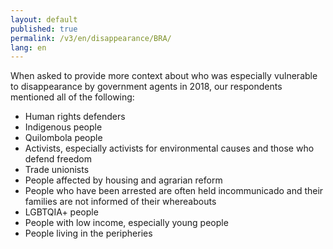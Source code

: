 ```yaml
---
layout: default
published: true
permalink: /v3/en/disappearance/BRA/
lang: en
---
```


When asked to provide more context about who was especially vulnerable to disappearance by government agents in 2018, our respondents mentioned all of the following:
-	Human rights defenders
-	Indigenous people
-	Quilombola people
-	Activists, especially activists for environmental causes and those who defend freedom
-	Trade unionists
-	People affected by housing and agrarian reform
-	People who have been arrested are often held incommunicado and their families are not informed of their whereabouts
-	LGBTQIA+ people
-	People with low income, especially young people
-	People living in the peripheries

